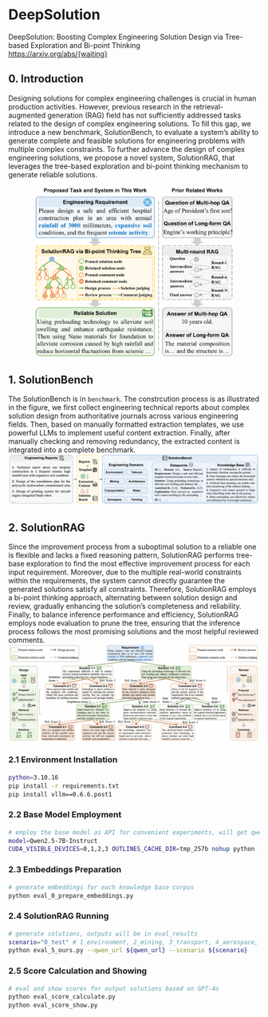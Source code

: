 # DeepSolution
DeepSolution: Boosting Complex Engineering Solution Design via Tree-based Exploration and Bi-point Thinking         
https://arxiv.org/abs/{waiting}


## 0. Introduction
Designing solutions for complex engineering challenges is crucial in human production activities. 
However, previous research in the retrieval-augmented generation (RAG) field has not sufficiently addressed tasks related to the design of complex engineering solutions. 
To fill this gap, we introduce a new benchmark, SolutionBench, to evaluate a system’s ability to generate complete and feasible solutions for engineering problems with multiple complex constraints. 
To further advance the design of complex engineering solutions, we propose a novel system, SolutionRAG, that leverages the tree-based exploration and bi-point thinking mechanism to generate reliable solutions. 

<div style="text-align:center">
  <img src="utils/head_fig.PNG" width="400" />
</div>

## 1. SolutionBench
The SolutionBench is in ```benchmark```. The constrcution process is as illustrated in the figure, we first collect engineering technical reports about complex solution design from authoritative journals across various engineering fields. Then, based on manually formatted extraction templates, we use powerful LLMs to implement useful content extraction. Finally, after  manually checking and removing redundancy, the extracted content is integrated into a complete benchmark.
![](utils/bench_fig.png)

## 2. SolutionRAG
Since the improvement process from a suboptimal solution to a reliable one is flexible and lacks a fixed reasoning pattern, SolutionRAG performs tree-base exploration to find the most effective improvement process for each input requirement.
Moreover, due to the multiple real-world constraints within the requirements, the system cannot directly guarantee the generated solutions satisfy all constraints. Therefore, SolutionRAG employs a bi-point thinking approach, alternating between solution design and review, gradually enhancing the solution’s completeness and reliability.
Finally, to balance inference performance and efficiency, SolutionRAG employs node evaluation to prune the tree, ensuring that the inference process follows the most promising solutions and the most helpful reviewed comments. 
![](utils/method_fig.png)

### 2.1 Environment Installation
```bash
python=3.10.16
pip install -r requirements.txt
pip install vllm==0.6.6.post1
```

### 2.2 Base Model Employment
```bash
# employ the base model as API for convenient experiments, will get qwen_url
model=Qwen2.5-7B-Instruct
CUDA_VISIBLE_DEVICES=0,1,2,3 OUTLINES_CACHE_DIR=tmp_257b nohup python -m vllm.entrypoints.openai.api_server --model ${model} --served-model-name Qwen --tensor-parallel-size 4 --port 1225 --gpu_memory_utilization 0.45 --disable-custom-all-reduce > vllm_257b.log 

```

### 2.3 Embeddings Preparation
```bash
# generate embeddings for each knowledge base corpus
python eval_0_prepare_embeddings.py
```

### 2.4 SolutionRAG Running
```bash
# generate solutions, outputs will be in eval_results
scenario="0_test" # 1_environment, 2_mining, 3_transport, 4_aerospace, 5_telecom, 6_architecture, 7_water, 8_farming
python eval_5_ours.py --qwen_url ${qwen_url} --scenario ${scenario}
```

### 2.5 Score Calculation and Showing
```bash
# eval and show scores for output solutions based on GPT-4o
python eval_score_calculate.py
python eval_score_show.py        
```